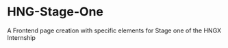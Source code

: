 # HNG-Stage-One
A Frontend page creation with specific elements for Stage one of the   HNGX Internship
